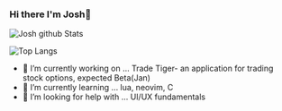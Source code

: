 ### Hi there I'm Josh👋
![Josh github Stats](https://github-readme-stats.vercel.app/api?username=JoshEflin&theme=prussian&show_icons=true&count_private=true)


![Top Langs](https://github-readme-stats.vercel.app/api/top-langs/?username=JoshEflin&theme=prussian)
- 🔭 I’m currently working on ... Trade Tiger- an application for trading stock options, expected Beta(Jan)
- 🌱 I’m currently learning ...   lua, neovim, C
- 🤔 I’m looking for help with ... UI/UX fundamentals

<!--
**JoshEflin/JoshEflin** is a ✨ _special_ ✨ repository because its `README.md` (this file) appears on your GitHub profile.

Here are some ideas to get you started:

- 🔭 I’m currently working on ...
- 🌱 I’m currently learning ...
- 👯 I’m looking to collaborate on ...
- 🤔 I’m looking for help with ...
- 💬 Ask me about ...
- 📫 How to reach me: ...
- 😄 Pronouns: ...
- ⚡ Fun fact: ...
-->
